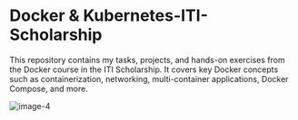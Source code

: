 # Docker & Kubernetes-ITI-Scholarship
This repository contains my tasks, projects, and hands-on exercises from the Docker course in the ITI Scholarship. It covers key Docker concepts such as containerization, networking, multi-container applications, Docker Compose, and more.

![image-4](https://github.com/user-attachments/assets/089c4588-33db-4353-9d16-c7e4df49afa2)


